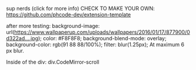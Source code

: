 sup nerds
(click for more info)
CHECK TO MAKE YOUR OWN: https://github.com/phcode-dev/extension-template

after more testing:
  background-image: url(https://www.wallpaperup.com/uploads/wallpapers/2016/01/17/877900/0d322ad….jpg);
    color: #F8F8F8;
    background-blend-mode: overlay;
    background-color: rgb(91 88 88/100%);
    filter: blur(1.25px);
At maximum 6 px blur.

  Inside of the div: div.CodeMirror-scroll
